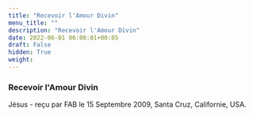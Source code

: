 ```yaml
---
title: "Recevoir l'Amour Divin"
menu_title: ""
description: "Recevoir l'Amour Divin"
date: 2022-06-01 06:00:01+00:85
draft: False
hidden: True
weight:
---
```

### Recevoir l'Amour Divin

Jésus - reçu par FAB le 15 Septembre 2009, Santa Cruz, Californie, USA.



